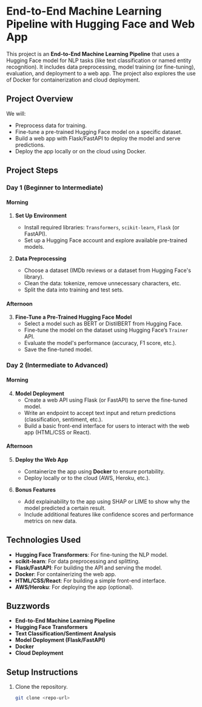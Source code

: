 # End-to-End Machine Learning Pipeline with Hugging Face and Web App

This project is an **End-to-End Machine Learning Pipeline** that uses a Hugging Face model for NLP tasks (like text classification or named entity recognition). It includes data preprocessing, model training (or fine-tuning), evaluation, and deployment to a web app. The project also explores the use of Docker for containerization and cloud deployment.

## Project Overview
We will:
- Preprocess data for training.
- Fine-tune a pre-trained Hugging Face model on a specific dataset.
- Build a web app with Flask/FastAPI to deploy the model and serve predictions.
- Deploy the app locally or on the cloud using Docker.

## Project Steps

### Day 1 (Beginner to Intermediate)

#### Morning
1. **Set Up Environment**
   - Install required libraries: `Transformers`, `scikit-learn`, `Flask` (or FastAPI).
   - Set up a Hugging Face account and explore available pre-trained models.
   
2. **Data Preprocessing**
   - Choose a dataset (IMDb reviews or a dataset from Hugging Face's library).
   - Clean the data: tokenize, remove unnecessary characters, etc.
   - Split the data into training and test sets.

#### Afternoon
3. **Fine-Tune a Pre-Trained Hugging Face Model**
   - Select a model such as BERT or DistilBERT from Hugging Face.
   - Fine-tune the model on the dataset using Hugging Face’s `Trainer` API.
   - Evaluate the model's performance (accuracy, F1 score, etc.).
   - Save the fine-tuned model.

### Day 2 (Intermediate to Advanced)

#### Morning
4. **Model Deployment**
   - Create a web API using Flask (or FastAPI) to serve the fine-tuned model.
   - Write an endpoint to accept text input and return predictions (classification, sentiment, etc.).
   - Build a basic front-end interface for users to interact with the web app (HTML/CSS or React).

#### Afternoon
5. **Deploy the Web App**
   - Containerize the app using **Docker** to ensure portability.
   - Deploy locally or to the cloud (AWS, Heroku, etc.).

6. **Bonus Features**
   - Add explainability to the app using SHAP or LIME to show why the model predicted a certain result.
   - Include additional features like confidence scores and performance metrics on new data.

## Technologies Used
- **Hugging Face Transformers**: For fine-tuning the NLP model.
- **scikit-learn**: For data preprocessing and splitting.
- **Flask/FastAPI**: For building the API and serving the model.
- **Docker**: For containerizing the web app.
- **HTML/CSS/React**: For building a simple front-end interface.
- **AWS/Heroku**: For deploying the app (optional).

## Buzzwords
- **End-to-End Machine Learning Pipeline**
- **Hugging Face Transformers**
- **Text Classification/Sentiment Analysis**
- **Model Deployment (Flask/FastAPI)**
- **Docker**
- **Cloud Deployment**

## Setup Instructions

1. Clone the repository.
   ```bash
   git clone <repo-url>